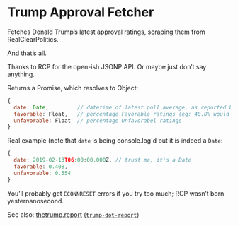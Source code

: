 # Trump Approval Fetcher

Fetches Donald Trump’s latest approval ratings, scraping them from RealClearPolitics.

And that’s all.

Thanks to RCP for the open-ish JSONP API. Or maybe just don’t say anything.

Returns a Promise, which resolves to Object:

```js
{
  date: Date,         // datetime of latest poll average, as reported by RCP)
  favorable: Float,   // percentage Favorable ratings (eg: 40.8% would be .408)
  unfavorable: Float  // percentage Unfavorabel ratings
}
```

Real example (note that `date` is being console.log'd but it is indeed a `Date`:

```js
{
  date: 2019-02-13T06:00:00.000Z, // trust me, it's a Date
  favorable: 0.408,
  unfavorable: 0.554
}
```

You’ll probably get `ECONNRESET` errors if you try too much; RCP wasn’t born yesternanosecond.

See also: [thetrump.report](//thetrump.report) ([`trump-dot-report`](//github.com/unitof/trump-dot-report))
